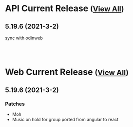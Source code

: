 
# API Current Release <small>([View All](/API.md))</small>
## 5.19.6 (2021-3-2)
sync with odinweb

<br><br>
# Web Current Release <small>([View All](/Web.md))</small>
## 5.19.6 (2021-3-2)
### Patches 

- Moh
- Music on hold for group ported from angular to react

  